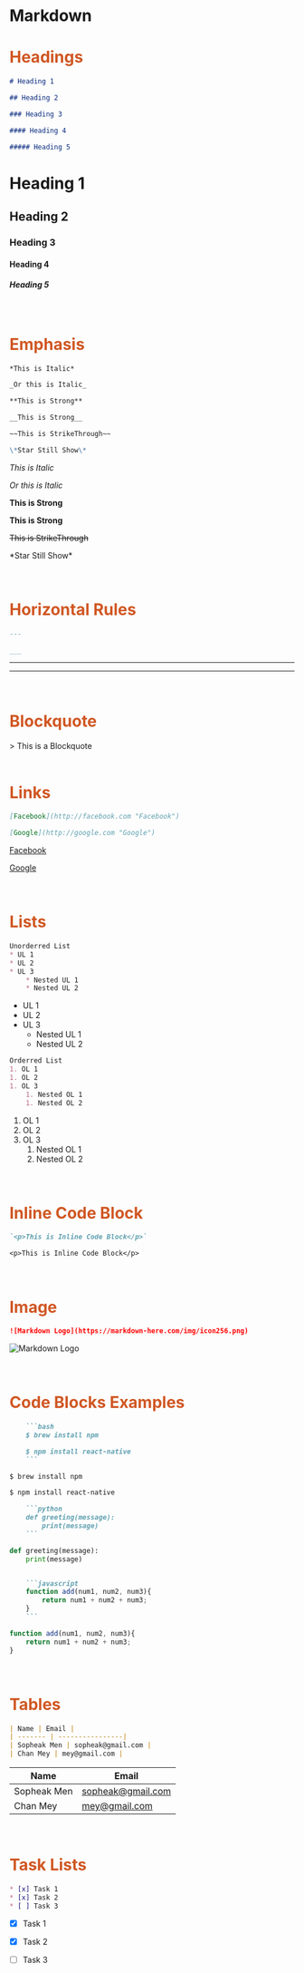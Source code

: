 # Markdown



<h1 style="color:#d05723">Headings</h1>

```markdown
# Heading 1 

## Heading 2

### Heading 3

#### Heading 4

##### Heading 5
``` 

# Heading 1
## Heading 2
### Heading 3
#### Heading 4
##### Heading 5

<br>


<h1 style="color:#d05723">Emphasis</h1>

```markdown
*This is Italic*

_Or this is Italic_

**This is Strong**

__This is Strong__

~~This is StrikeThrough~~

\*Star Still Show\*
```
*This is Italic*

_Or this is Italic_

**This is Strong**

__This is Strong__

~~This is StrikeThrough~~

\*Star Still Show\*

<br>

<!-- Horizontal Rule -->
<h1 style="color:#d05723">Horizontal Rules</h1>

```markdown
---

___
```
---

___

<br>

<h1 style="color:#d05723">Blockquote</h1>
> This is a Blockquote

<br>
<br>

<h1 style="color:#d05723">Links</h1>

```markdown
[Facebook](http://facebook.com "Facebook")

[Google](http://google.com "Google")
```

[Facebook](http://facebook.com "Facebook")

[Google](http://google.com "Google")

<br>


<h1 style="color:#d05723">Lists</h1>

```markdown
Unorderred List
* UL 1
* UL 2
* UL 3
    * Nested UL 1
    * Nested UL 2
```

* UL 1
* UL 2
* UL 3
    * Nested UL 1
    * Nested UL 2

```markdown
Orderred List
1. OL 1
1. OL 2
1. OL 3
    1. Nested OL 1
    1. Nested OL 2
```

1. OL 1
1. OL 2
1. OL 3
    1. Nested OL 1
    1. Nested OL 2

<br>

<h1 style="color:#d05723">Inline Code Block</h1>

```markdown
`<p>This is Inline Code Block</p>`
```

`<p>This is Inline Code Block</p>`

<br>

<h1 style="color:#d05723">Image</h1>

```markdown
![Markdown Logo](https://markdown-here.com/img/icon256.png)
```

![Markdown Logo](https://markdown-here.com/img/icon256.png)

<br>

<h1 style="color:#d05723">Code Blocks Examples</h1>

```markdown
    ```bash
    $ brew install npm

    $ npm install react-native
    ```
```

```bash
$ brew install npm

$ npm install react-native
```

```markdown
    ```python
    def greeting(message):
        print(message)
    ```
```

```python
def greeting(message):
    print(message)
```

```markdown

    ```javascript
    function add(num1, num2, num3){
        return num1 + num2 + num3;
    }
    ```
```

```javascript
function add(num1, num2, num3){
    return num1 + num2 + num3;
}
```

<br>
<h1 style="color:#d05723">Tables</h1>

```markdown
| Name | Email |
| ------- | ----------------|
| Sopheak Men | sopheak@gmail.com |
| Chan Mey | mey@gmail.com |
```

| Name | Email |
| ------- | ----------------|
| Sopheak Men | sopheak@gmail.com |
| Chan Mey | mey@gmail.com |

<br>
<h1 style="color:#d05723">Task Lists</h1>

```markdown
* [x] Task 1
* [x] Task 2
* [ ] Task 3
```
* [x] Task 1
* [x] Task 2
* [ ] Task 3



